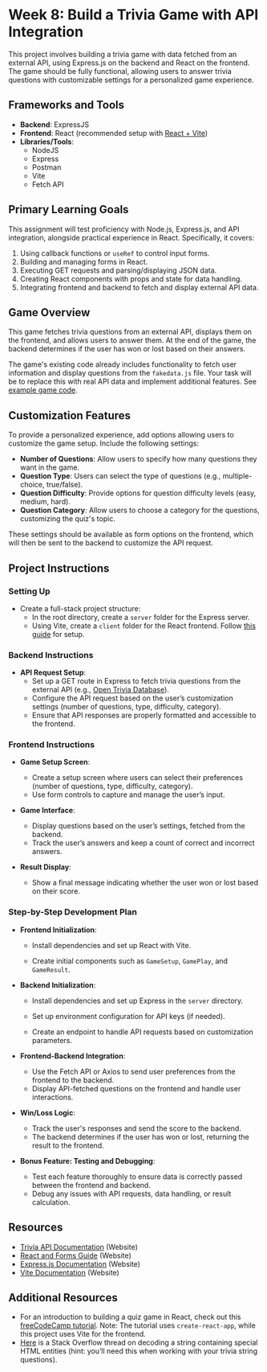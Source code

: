 # Week 8: Build a Trivia Game with API Integration

This project involves building a trivia game with data fetched from an external API, using Express.js on the backend and React on the frontend. The game should be fully functional, allowing users to answer trivia questions with customizable settings for a personalized game experience.

## Frameworks and Tools

- **Backend**: ExpressJS
- **Frontend**: React (recommended setup with [React + Vite](https://github.com/Techtonica/curriculum/blob/main/react-js/react-local-vite.md))
- **Libraries/Tools**:
  - NodeJS
  - Express
  - Postman
  - Vite
  - Fetch API

## Primary Learning Goals

This assignment will test proficiency with Node.js, Express.js, and API integration, alongside practical experience in React. Specifically, it covers:

1. Using callback functions or `useRef` to control input forms.
2. Building and managing forms in React.
3. Executing GET requests and parsing/displaying JSON data.
4. Creating React components with props and state for data handling.
5. Integrating frontend and backend to fetch and display external API data.

## Game Overview

This game fetches trivia questions from an external API, displays them on the frontend, and allows users to answer them. At the end of the game, the backend determines if the user has won or lost based on their answers.

The game's existing code already includes functionality to fetch user information and display questions from the `fakedata.js` file. Your task will be to replace this with real API data and implement additional features. See [example game code](https://github.com/Yosolita1978/week8Game).

## Customization Features

To provide a personalized experience, add options allowing users to customize the game setup. Include the following settings:

- **Number of Questions**: Allow users to specify how many questions they want in the game.
- **Question Type**: Users can select the type of questions (e.g., multiple-choice, true/false).
- **Question Difficulty**: Provide options for question difficulty levels (easy, medium, hard).
- **Question Category**: Allow users to choose a category for the questions, customizing the quiz's topic.

These settings should be available as form options on the frontend, which will then be sent to the backend to customize the API request.

## Project Instructions

### Setting Up

- Create a full-stack project structure:
  - In the root directory, create a `server` folder for the Express server.
  - Using Vite, create a `client` folder for the React frontend. Follow [this guide](https://github.com/Techtonica/curriculum/blob/main/react-js/react-local-vite.md) for setup.

### Backend Instructions

- **API Request Setup**:
  - Set up a GET route in Express to fetch trivia questions from the external API (e.g., [Open Trivia Database](https://opentdb.com/api_config.php)).
  - Configure the API request based on the user’s customization settings (number of questions, type, difficulty, category).
  - Ensure that API responses are properly formatted and accessible to the frontend.

### Frontend Instructions

- **Game Setup Screen**:

  - Create a setup screen where users can select their preferences (number of questions, type, difficulty, category).
  - Use form controls to capture and manage the user’s input.

- **Game Interface**:

  - Display questions based on the user’s settings, fetched from the backend.
  - Track the user’s answers and keep a count of correct and incorrect answers.

- **Result Display**:
  - Show a final message indicating whether the user won or lost based on their score.

### Step-by-Step Development Plan

- **Frontend Initialization**:

  - Install dependencies and set up React with Vite.

  - Create initial components such as `GameSetup`, `GamePlay`, and `GameResult`.

- **Backend Initialization**:

  - Install dependencies and set up Express in the `server` directory.

  - Set up environment configuration for API keys (if needed).
  - Create an endpoint to handle API requests based on customization parameters.

- **Frontend-Backend Integration**:

  - Use the Fetch API or Axios to send user preferences from the frontend to the backend.
  - Display API-fetched questions on the frontend and handle user interactions.

- **Win/Loss Logic**:

  - Track the user's responses and send the score to the backend.
  - The backend determines if the user has won or lost, returning the result to the frontend.

- **Bonus Feature: Testing and Debugging**:
  - Test each feature thoroughly to ensure data is correctly passed between the frontend and backend.
  - Debug any issues with API requests, data handling, or result calculation.

## Resources

- [Trivia API Documentation](https://opentdb.com/api_config.php) (Website)
- [React and Forms Guide](https://reactjs.org/docs/forms.html) (Website)
- [Express.js Documentation](https://expressjs.com/) (Website)
- [Vite Documentation](https://vitejs.dev/) (Website)

## Additional Resources

- For an introduction to building a quiz game in React, check out this [freeCodeCamp tutorial](https://www.freecodecamp.org/news/how-to-build-a-quiz-app-using-react/). Note: The tutorial uses `create-react-app`, while this project uses Vite for the frontend.
- [Here](https://stackoverflow.com/questions/7394748/whats-the-right-way-to-decode-a-string-that-has-special-html-entities-in-it) is a Stack Overflow thread on decoding a string containing special HTML entities (hint: you’ll need this when working with your trivia string questions).

